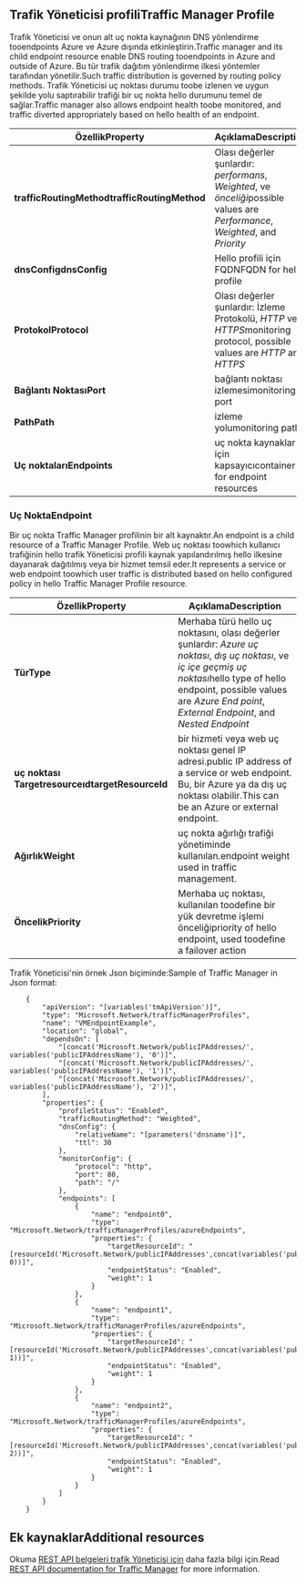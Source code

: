 ## <a name="traffic-manager-profile"></a><span data-ttu-id="b6055-101">Trafik Yöneticisi profili</span><span class="sxs-lookup"><span data-stu-id="b6055-101">Traffic Manager Profile</span></span>
<span data-ttu-id="b6055-102">Trafik Yöneticisi ve onun alt uç nokta kaynağının DNS yönlendirme tooendpoints Azure ve Azure dışında etkinleştirin.</span><span class="sxs-lookup"><span data-stu-id="b6055-102">Traffic manager and its child endpoint resource enable DNS routing tooendpoints in Azure and outside of Azure.</span></span> <span data-ttu-id="b6055-103">Bu tür trafik dağıtım yönlendirme ilkesi yöntemler tarafından yönetilir.</span><span class="sxs-lookup"><span data-stu-id="b6055-103">Such traffic distribution is governed by routing  policy methods.</span></span> <span data-ttu-id="b6055-104">Trafik Yöneticisi uç noktası durumu toobe izlenen ve uygun şekilde yolu saptırabilir trafiği bir uç nokta hello durumunu temel de sağlar.</span><span class="sxs-lookup"><span data-stu-id="b6055-104">Traffic manager also allows endpoint health toobe monitored, and traffic diverted appropriately based on hello health of an endpoint.</span></span> 

| <span data-ttu-id="b6055-105">Özellik</span><span class="sxs-lookup"><span data-stu-id="b6055-105">Property</span></span> | <span data-ttu-id="b6055-106">Açıklama</span><span class="sxs-lookup"><span data-stu-id="b6055-106">Description</span></span> |
| --- | --- |
| <span data-ttu-id="b6055-107">**trafficRoutingMethod**</span><span class="sxs-lookup"><span data-stu-id="b6055-107">**trafficRoutingMethod**</span></span> |<span data-ttu-id="b6055-108">Olası değerler şunlardır: *performans*, *Weighted*, ve *önceliği*</span><span class="sxs-lookup"><span data-stu-id="b6055-108">possible values are *Performance*, *Weighted*, and *Priority*</span></span> |
| <span data-ttu-id="b6055-109">**dnsConfig**</span><span class="sxs-lookup"><span data-stu-id="b6055-109">**dnsConfig**</span></span> |<span data-ttu-id="b6055-110">Hello profili için FQDN</span><span class="sxs-lookup"><span data-stu-id="b6055-110">FQDN for hello profile</span></span> |
| <span data-ttu-id="b6055-111">**Protokol**</span><span class="sxs-lookup"><span data-stu-id="b6055-111">**Protocol**</span></span> |<span data-ttu-id="b6055-112">Olası değerler şunlardır: İzleme Protokolü, *HTTP* ve *HTTPS*</span><span class="sxs-lookup"><span data-stu-id="b6055-112">monitoring protocol, possible values are *HTTP* and *HTTPS*</span></span> |
| <span data-ttu-id="b6055-113">**Bağlantı Noktası**</span><span class="sxs-lookup"><span data-stu-id="b6055-113">**Port**</span></span> |<span data-ttu-id="b6055-114">bağlantı noktası izlemesi</span><span class="sxs-lookup"><span data-stu-id="b6055-114">monitoring port</span></span> |
| <span data-ttu-id="b6055-115">**Path**</span><span class="sxs-lookup"><span data-stu-id="b6055-115">**Path**</span></span> |<span data-ttu-id="b6055-116">izleme yolu</span><span class="sxs-lookup"><span data-stu-id="b6055-116">monitoring path</span></span> |
| <span data-ttu-id="b6055-117">**Uç noktaları**</span><span class="sxs-lookup"><span data-stu-id="b6055-117">**Endpoints**</span></span> |<span data-ttu-id="b6055-118">uç nokta kaynaklar için kapsayıcı</span><span class="sxs-lookup"><span data-stu-id="b6055-118">container for endpoint resources</span></span> |

### <a name="endpoint"></a><span data-ttu-id="b6055-119">Uç Nokta</span><span class="sxs-lookup"><span data-stu-id="b6055-119">Endpoint</span></span>
<span data-ttu-id="b6055-120">Bir uç nokta Traffic Manager profilinin bir alt kaynaktır.</span><span class="sxs-lookup"><span data-stu-id="b6055-120">An endpoint is a child resource of a Traffic Manager Profile.</span></span> <span data-ttu-id="b6055-121">Web uç noktası toowhich kullanıcı trafiğinin hello trafik Yöneticisi profili kaynak yapılandırılmış hello ilkesine dayanarak dağıtılmış veya bir hizmet temsil eder.</span><span class="sxs-lookup"><span data-stu-id="b6055-121">It represents a service or web endpoint toowhich user traffic is distributed based on hello configured policy in hello Traffic Manager Profile resource.</span></span> 

| <span data-ttu-id="b6055-122">Özellik</span><span class="sxs-lookup"><span data-stu-id="b6055-122">Property</span></span> | <span data-ttu-id="b6055-123">Açıklama</span><span class="sxs-lookup"><span data-stu-id="b6055-123">Description</span></span> |
| --- | --- |
| <span data-ttu-id="b6055-124">**Tür**</span><span class="sxs-lookup"><span data-stu-id="b6055-124">**Type**</span></span> |<span data-ttu-id="b6055-125">Merhaba türü hello uç noktasını, olası değerler şunlardır: *Azure uç noktası*, *dış uç noktası*, ve *iç içe geçmiş uç noktası*</span><span class="sxs-lookup"><span data-stu-id="b6055-125">hello type of hello endpoint, possible values are *Azure End point*, *External Endpoint*, and  *Nested Endpoint*</span></span> |
| <span data-ttu-id="b6055-126">**uç noktası Targetresourceıd**</span><span class="sxs-lookup"><span data-stu-id="b6055-126">**targetResourceId**</span></span> |<span data-ttu-id="b6055-127">bir hizmeti veya web uç noktası genel IP adresi.</span><span class="sxs-lookup"><span data-stu-id="b6055-127">public IP address of a service or web endpoint.</span></span> <span data-ttu-id="b6055-128">Bu, bir Azure ya da dış uç noktası olabilir.</span><span class="sxs-lookup"><span data-stu-id="b6055-128">This can be an Azure or external endpoint.</span></span> |
| <span data-ttu-id="b6055-129">**Ağırlık**</span><span class="sxs-lookup"><span data-stu-id="b6055-129">**Weight**</span></span> |<span data-ttu-id="b6055-130">uç nokta ağırlığı trafiği yönetiminde kullanılan.</span><span class="sxs-lookup"><span data-stu-id="b6055-130">endpoint weight used in traffic management.</span></span> |
| <span data-ttu-id="b6055-131">**Öncelik**</span><span class="sxs-lookup"><span data-stu-id="b6055-131">**Priority**</span></span> |<span data-ttu-id="b6055-132">Merhaba uç noktası, kullanılan toodefine bir yük devretme işlemi önceliği</span><span class="sxs-lookup"><span data-stu-id="b6055-132">priority of hello endpoint, used toodefine a failover action</span></span> |

<span data-ttu-id="b6055-133">Trafik Yöneticisi'nin örnek Json biçiminde:</span><span class="sxs-lookup"><span data-stu-id="b6055-133">Sample of Traffic Manager in Json format:</span></span> 

        {
            "apiVersion": "[variables('tmApiVersion')]",
            "type": "Microsoft.Network/trafficManagerProfiles",
            "name": "VMEndpointExample",
            "location": "global",
            "dependsOn": [
                "[concat('Microsoft.Network/publicIPAddresses/', variables('publicIPAddressName'), '0')]",
                "[concat('Microsoft.Network/publicIPAddresses/', variables('publicIPAddressName'), '1')]",
                "[concat('Microsoft.Network/publicIPAddresses/', variables('publicIPAddressName'), '2')]",
            ],
            "properties": {
                "profileStatus": "Enabled",
                "trafficRoutingMethod": "Weighted",
                "dnsConfig": {
                    "relativeName": "[parameters('dnsname')]",
                    "ttl": 30
                },
                "monitorConfig": {
                    "protocol": "http",
                    "port": 80,
                    "path": "/"
                },
                "endpoints": [
                    {
                        "name": "endpoint0",
                        "type": "Microsoft.Network/trafficManagerProfiles/azureEndpoints",
                        "properties": {
                            "targetResourceId": "[resourceId('Microsoft.Network/publicIPAddresses',concat(variables('publicIPAddressName'), 0))]",
                            "endpointStatus": "Enabled",
                            "weight": 1
                        }
                    },
                    {
                        "name": "endpoint1",
                        "type": "Microsoft.Network/trafficManagerProfiles/azureEndpoints",
                        "properties": {
                            "targetResourceId": "[resourceId('Microsoft.Network/publicIPAddresses',concat(variables('publicIPAddressName'), 1))]",
                            "endpointStatus": "Enabled",
                            "weight": 1
                        }
                    },
                    {
                        "name": "endpoint2",
                        "type": "Microsoft.Network/trafficManagerProfiles/azureEndpoints",
                        "properties": {
                            "targetResourceId": "[resourceId('Microsoft.Network/publicIPAddresses',concat(variables('publicIPAddressName'), 2))]",
                            "endpointStatus": "Enabled",
                            "weight": 1
                        }
                    }
                ]
            }
        }


## <a name="additional-resources"></a><span data-ttu-id="b6055-134">Ek kaynaklar</span><span class="sxs-lookup"><span data-stu-id="b6055-134">Additional resources</span></span>
<span data-ttu-id="b6055-135">Okuma [REST API belgeleri trafik Yöneticisi için](https://msdn.microsoft.com/library/azure/mt163664.aspx) daha fazla bilgi için.</span><span class="sxs-lookup"><span data-stu-id="b6055-135">Read [REST API documentation for Traffic Manager](https://msdn.microsoft.com/library/azure/mt163664.aspx) for more information.</span></span>

